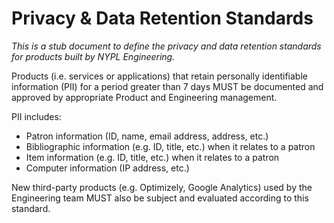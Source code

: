 # Privacy & Data Retention Standards

_This is a stub document to define the privacy and data retention standards for products built by NYPL Engineering._

Products (i.e. services or applications) that retain personally identifiable information (PII) for a period greater than 7 days MUST be documented and approved by appropriate Product and Engineering management.

PII includes:

- Patron information (ID, name, email address, address, etc.)
- Bibliographic information (e.g. ID, title, etc.) when it relates to a patron
- Item information (e.g. ID, title, etc.) when it relates to a patron
- Computer information (IP address, etc.)

New third-party products (e.g. Optimizely, Google Analytics) used by the Engineering team MUST also be subject and evaluated according to this standard.
